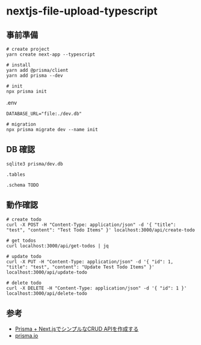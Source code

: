 # nextjs-file-upload-typescript

## 事前準備

``` shell
# create project
yarn create next-app --typescript

# install
yarn add @prisma/client
yarn add prisma --dev

# init
npx prisma init
```

.env
``` shell
DATABASE_URL="file:./dev.db"
```

``` shell
# migration
npx prisma migrate dev --name init
```

## DB 確認

``` shell
sqlite3 prisma/dev.db

.tables

.schema TODO
```

## 動作確認

``` shell
# create todo
curl -X POST -H "Content-Type: application/json" -d '{ "title": "test", "content": "Test Todo Items" }' localhost:3000/api/create-todo

# get todos
curl localhost:3000/api/get-todos | jq

# update todo
curl -X PUT -H "Content-Type: application/json" -d '{ "id": 1, "title": "test", "content": "Update Test Todo Items" }' localhost:3000/api/update-todo

# delete todo
curl -X DELETE -H "Content-Type: application/json" -d '{ "id": 1 }' localhost:3000/api/delete-todo
```

## 参考

- [Prisma + Next.jsでシンプルなCRUD APIを作成する](https://illumination-k.dev/techblog/posts/prisma_next_simple_crud)
- [prisma.io](https://www.prisma.io/)
